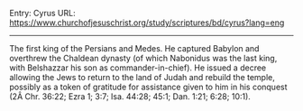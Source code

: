 Entry: Cyrus
URL: https://www.churchofjesuschrist.org/study/scriptures/bd/cyrus?lang=eng

---

The first king of the Persians and Medes. He captured Babylon and overthrew the Chaldean dynasty (of which Nabonidus was the last king, with Belshazzar his son as commander-in-chief). He issued a decree allowing the Jews to return to the land of Judah and rebuild the temple, possibly as a token of gratitude for assistance given to him in his conquest (2Â Chr. 36:22; Ezra 1; 3:7; Isa. 44:28; 45:1; Dan. 1:21; 6:28; 10:1).
